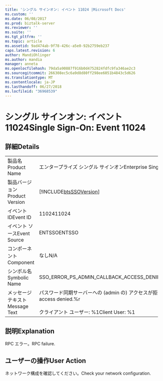 ```yaml
---
title: 'シングル サインオン: イベント 11024 |Microsoft Docs'
ms.custom: ''
ms.date: 06/08/2017
ms.prod: biztalk-server
ms.reviewer: ''
ms.suite: ''
ms.tgt_pltfrm: ''
ms.topic: article
ms.assetid: 9ad474ab-9f78-426c-a5e0-92b2759eb237
caps.latest.revision: 6
author: MandiOhlinger
ms.author: mandia
manager: anneta
ms.openlocfilehash: 79da5a90887f916b0d4752824fdfc9fa346ae2c3
ms.sourcegitcommit: 266308ec5c6a9d8d80ff298ee6051b4843c5d626
ms.translationtype: MT
ms.contentlocale: ja-JP
ms.lasthandoff: 06/27/2018
ms.locfileid: "36968539"
---
```

# <a name="single-sign-on-event-11024"></a><span data-ttu-id="d5ace-102">シングル サインオン: イベント 11024</span><span class="sxs-lookup"><span data-stu-id="d5ace-102">Single Sign-On: Event 11024</span></span>
## <a name="details"></a><span data-ttu-id="d5ace-103">詳細</span><span class="sxs-lookup"><span data-stu-id="d5ace-103">Details</span></span>  
  
|                 |                                                                               |
|-----------------|-------------------------------------------------------------------------------|
|  <span data-ttu-id="d5ace-104">製品名</span><span class="sxs-lookup"><span data-stu-id="d5ace-104">Product Name</span></span>   |                           <span data-ttu-id="d5ace-105">エンタープライズ シングル サインオン</span><span class="sxs-lookup"><span data-stu-id="d5ace-105">Enterprise Single Sign-On</span></span>                           |
| <span data-ttu-id="d5ace-106">製品バージョン</span><span class="sxs-lookup"><span data-stu-id="d5ace-106">Product Version</span></span> |          [!INCLUDE[btsSSOVersion](../includes/btsssoversion-md.md)]           |
|    <span data-ttu-id="d5ace-107">イベント ID</span><span class="sxs-lookup"><span data-stu-id="d5ace-107">Event ID</span></span>     |                                     <span data-ttu-id="d5ace-108">11024</span><span class="sxs-lookup"><span data-stu-id="d5ace-108">11024</span></span>                                     |
|  <span data-ttu-id="d5ace-109">イベント ソース</span><span class="sxs-lookup"><span data-stu-id="d5ace-109">Event Source</span></span>   |                                    <span data-ttu-id="d5ace-110">ENTSSO</span><span class="sxs-lookup"><span data-stu-id="d5ace-110">ENTSSO</span></span>                                     |
|    <span data-ttu-id="d5ace-111">コンポーネント</span><span class="sxs-lookup"><span data-stu-id="d5ace-111">Component</span></span>    |                                      <span data-ttu-id="d5ace-112">なし</span><span class="sxs-lookup"><span data-stu-id="d5ace-112">N/A</span></span>                                      |
|  <span data-ttu-id="d5ace-113">シンボル名</span><span class="sxs-lookup"><span data-stu-id="d5ace-113">Symbolic Name</span></span>  |                   <span data-ttu-id="d5ace-114">SSO_ERROR_PS_ADMIN_CALLBACK_ACCESS_DENIED</span><span class="sxs-lookup"><span data-stu-id="d5ace-114">SSO_ERROR_PS_ADMIN_CALLBACK_ACCESS_DENIED</span></span>                   |
|  <span data-ttu-id="d5ace-115">メッセージ テキスト</span><span class="sxs-lookup"><span data-stu-id="d5ace-115">Message Text</span></span>   | <span data-ttu-id="d5ace-116">パスワード同期サーバーへの (admin の) アクセスが拒否されました。%r</span><span class="sxs-lookup"><span data-stu-id="d5ace-116">Password sync server (for admin) access denied.%r</span></span><br /><br /> <span data-ttu-id="d5ace-117">クライアント ユーザー: %1</span><span class="sxs-lookup"><span data-stu-id="d5ace-117">Client User: %1</span></span> |
  
## <a name="explanation"></a><span data-ttu-id="d5ace-118">説明</span><span class="sxs-lookup"><span data-stu-id="d5ace-118">Explanation</span></span>  
 <span data-ttu-id="d5ace-119">RPC エラー。</span><span class="sxs-lookup"><span data-stu-id="d5ace-119">RPC failure.</span></span>  
  
## <a name="user-action"></a><span data-ttu-id="d5ace-120">ユーザーの操作</span><span class="sxs-lookup"><span data-stu-id="d5ace-120">User Action</span></span>  
 <span data-ttu-id="d5ace-121">ネットワーク構成を確認してください。</span><span class="sxs-lookup"><span data-stu-id="d5ace-121">Check your network configuration.</span></span>